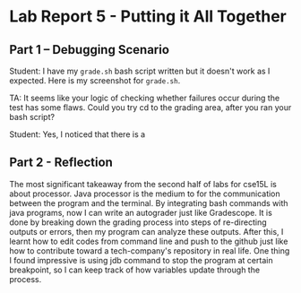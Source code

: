 # Lab Report 5 - Putting it All Together

## Part 1 – Debugging Scenario
Student: I have my ```grade.sh``` bash script written but it doesn't work as I expected. Here is my screenshot for ```grade.sh```. 
![]()

TA: It seems like your logic of checking whether failures occur during the test has some flaws. Could you try cd to the grading area, after you ran your bash script?
     
Student: Yes, I noticed that there is a 


## Part 2 - Reflection
The most significant takeaway from the second half of labs for cse15L is about processor. Java processor is the medium to for the communication between the program and the terminal. By integrating bash commands with java programs, now I can write an autograder just like Gradescope. It is done by breaking down the grading process into steps of re-directing outputs or errors, then my program can analyze these outputs. After this, I learnt how to edit codes from command line and push to the github just like how to contribute toward a tech-company's repository in real life. One thing I found impressive is using jdb command to stop the program at certain breakpoint, so I can keep track of how variables update through the process.  
